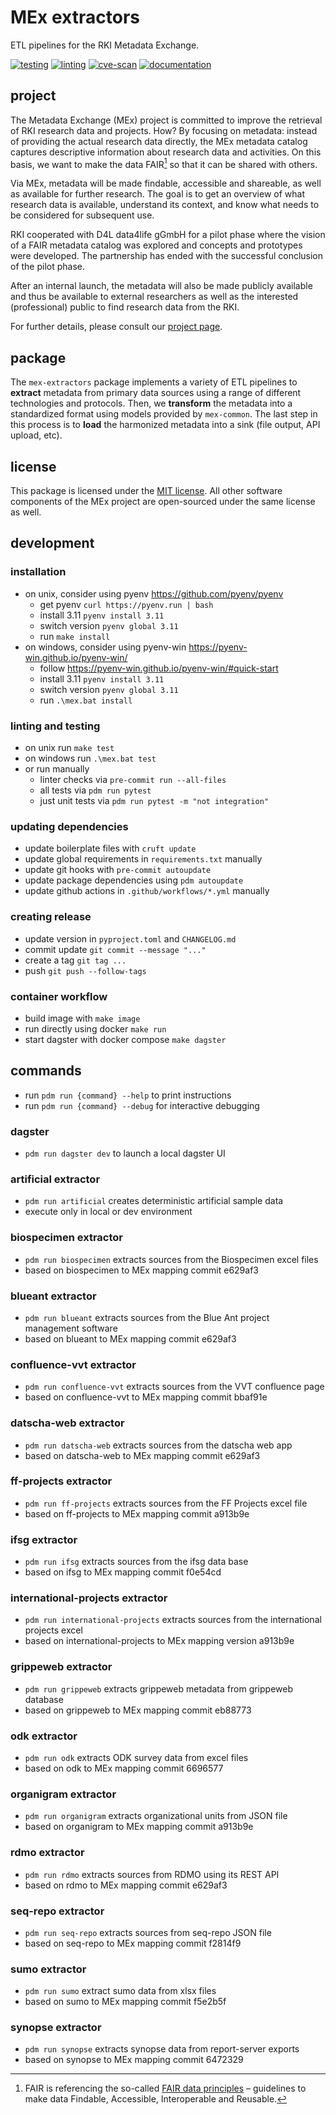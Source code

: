 # MEx extractors

ETL pipelines for the RKI Metadata Exchange.

[![testing](https://github.com/robert-koch-institut/mex-extractors/actions/workflows/testing.yml/badge.svg)](https://github.com/robert-koch-institut/mex-extractors/actions/workflows/testing.yml)
[![linting](https://github.com/robert-koch-institut/mex-extractors/actions/workflows/linting.yml/badge.svg)](https://github.com/robert-koch-institut/mex-extractors/actions/workflows/linting.yml)
[![cve-scan](https://github.com/robert-koch-institut/mex-extractors/actions/workflows/cve-scan.yml/badge.svg)](https://github.com/robert-koch-institut/mex-extractors/actions/workflows/cve-scan.yml)
[![documentation](https://github.com/robert-koch-institut/mex-extractors/actions/workflows/documentation.yml/badge.svg)](https://robert-koch-institut.github.io/mex-extractors)

## project

The Metadata Exchange (MEx) project is committed to improve the retrieval of RKI
research data and projects. How? By focusing on metadata: instead of providing the
actual research data directly, the MEx metadata catalog captures descriptive information
about research data and activities. On this basis, we want to make the data FAIR[^1] so
that it can be shared with others.

Via MEx, metadata will be made findable, accessible and shareable, as well as available
for further research. The goal is to get an overview of what research data is available,
understand its context, and know what needs to be considered for subsequent use.

RKI cooperated with D4L data4life gGmbH for a pilot phase where the vision of a
FAIR metadata catalog was explored and concepts and prototypes were developed.
The partnership has ended with the successful conclusion of the pilot phase.

After an internal launch, the metadata will also be made publicly available and thus be
available to external researchers as well as the interested (professional) public to
find research data from the RKI.

For further details, please consult our
[project page](https://www.rki.de/DE/Content/Forsch/MEx/MEx_node.html).

[^1]: FAIR is referencing the so-called
[FAIR data principles](https://www.go-fair.org/fair-principles/) – guidelines to make
data Findable, Accessible, Interoperable and Reusable.

## package

The `mex-extractors` package implements a variety of ETL pipelines to **extract**
metadata from primary data sources using a range of different technologies and
protocols. Then, we **transform** the metadata into a standardized format using models
provided by `mex-common`. The last step in this process is to **load** the harmonized
metadata into a sink (file output, API upload, etc).

## license

This package is licensed under the [MIT license](/LICENSE). All other software
components of the MEx project are open-sourced under the same license as well.

## development

### installation

- on unix, consider using pyenv https://github.com/pyenv/pyenv
  - get pyenv `curl https://pyenv.run | bash`
  - install 3.11 `pyenv install 3.11`
  - switch version `pyenv global 3.11`
  - run `make install`
- on windows, consider using pyenv-win https://pyenv-win.github.io/pyenv-win/
  - follow https://pyenv-win.github.io/pyenv-win/#quick-start
  - install 3.11 `pyenv install 3.11`
  - switch version `pyenv global 3.11`
  - run `.\mex.bat install`

### linting and testing

- on unix run `make test`
- on windows run `.\mex.bat test`
- or run manually
  - linter checks via `pre-commit run --all-files`
  - all tests via `pdm run pytest`
  - just unit tests via `pdm run pytest -m "not integration"`

### updating dependencies

- update boilerplate files with `cruft update`
- update global requirements in `requirements.txt` manually
- update git hooks with `pre-commit autoupdate`
- update package dependencies using `pdm autoupdate`
- update github actions in `.github/workflows/*.yml` manually

### creating release

- update version in `pyproject.toml` and `CHANGELOG.md`
- commit update `git commit --message "..."`
- create a tag `git tag ...`
- push `git push --follow-tags`

### container workflow

- build image with `make image`
- run directly using docker `make run`
- start dagster with docker compose `make dagster`

## commands

- run `pdm run {command} --help` to print instructions
- run `pdm run {command} --debug` for interactive debugging

### dagster

- `pdm run dagster dev` to launch a local dagster UI

### artificial extractor

- `pdm run artificial` creates deterministic artificial sample data
- execute only in local or dev environment

### biospecimen extractor

- `pdm run biospecimen` extracts sources from the Biospecimen excel files
- based on biospecimen to MEx mapping commit e629af3

### blueant extractor

- `pdm run blueant` extracts sources from the Blue Ant project management software
- based on blueant to MEx mapping commit e629af3

### confluence-vvt extractor

- `pdm run confluence-vvt` extracts sources from the VVT confluence page
- based on confluence-vvt to MEx mapping commit bbaf91e

### datscha-web extractor

- `pdm run datscha-web` extracts sources from the datscha web app
- based on datscha-web to MEx mapping commit e629af3

### ff-projects extractor

- `pdm run ff-projects` extracts sources from the FF Projects excel file
- based on ff-projects to MEx mapping commit a913b9e

### ifsg extractor

- `pdm run ifsg` extracts sources from the ifsg data base
- based on ifsg to MEx mapping commit f0e54cd

### international-projects extractor

- `pdm run international-projects` extracts sources from the international projects excel
- based on international-projects to MEx mapping version a913b9e

### grippeweb extractor

- `pdm run grippeweb` extracts grippeweb metadata from grippeweb database
- based on grippeweb to MEx mapping commit eb88773

### odk extractor

- `pdm run odk` extracts ODK survey data from excel files
- based on odk to MEx mapping commit 6696577

### organigram extractor

- `pdm run organigram` extracts organizational units from JSON file
- based on organigram to MEx mapping commit a913b9e

### rdmo extractor

- `pdm run rdmo` extracts sources from RDMO using its REST API
- based on rdmo to MEx mapping commit e629af3

### seq-repo extractor

- `pdm run seq-repo` extracts sources from seq-repo JSON file
- based on seq-repo to MEx mapping commit f2814f9

### sumo extractor

- `pdm run sumo` extract sumo data from xlsx files
- based on sumo to MEx mapping commit f5e2b5f

### synopse extractor

- `pdm run synopse` extracts synopse data from report-server exports
- based on synopse to MEx mapping commit 6472329
